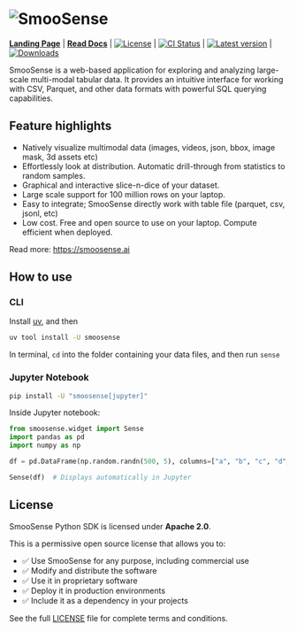 # ![SmooSense](https://cdn.smoosense.ai/SmooSense-dark.svg)

[**Landing Page**](https://smoosense.ai) | [**Read Docs**](https://smoosense.ai/docs) | [![License](https://img.shields.io/github/license/SmooSenseAI/smoosense)](https://github.com/SmooSenseAI/smoosense/blob/main/LICENSE) | [![CI Status](https://github.com/SmooSenseAI/smoosense/actions/workflows/ci.yml/badge.svg)](https://github.com/SmooSenseAI/smoosense/actions/workflows/ci.yml) | [![Latest version](https://img.shields.io/pypi/v/smoosense?label=pypi-latest)](https://pypi.org/project/smoosense/) | [![Downloads](https://static.pepy.tech/personalized-badge/smoosense?period=total&units=international_system&left_color=black&right_color=MAGENTA&left_text=downloads)](https://pepy.tech/project/smoosense)

SmooSense is a web-based application for exploring and analyzing large-scale multi-modal tabular data. 
It provides an intuitive interface for working with CSV, Parquet, and other data formats with powerful SQL querying capabilities.


## Feature highlights
- Natively visualize multimodal data (images, videos, json, bbox, image mask, 3d assets etc)
- Effortlessly look at distribution. Automatic drill-through from statistics to random samples.
- Graphical and interactive slice-n-dice of your dataset.
- Large scale support for 100 million rows on your laptop.
- Easy to integrate; SmooSense directly work with table file (parquet, csv, jsonl, etc)
- Low cost. Free and open source to use on your laptop. Compute efficient when deployed.

Read more: <https://smoosense.ai>

## How to use
### CLI
Install [uv](https://docs.astral.sh/uv/#highlights), and then
```bash
uv tool install -U smoosense
```
In terminal, `cd` into the folder containing your data files, and then run `sense`

### Jupyter Notebook
```bash
pip install -U "smoosense[jupyter]"
```
Inside Jupyter notebook:
```python
from smoosense.widget import Sense
import pandas as pd
import numpy as np

df = pd.DataFrame(np.random.randn(500, 5), columns=["a", "b", "c", "d", "e"])

Sense(df)  # Displays automatically in Jupyter
```

## License

SmooSense Python SDK is licensed under **Apache 2.0**.

This is a permissive open source license that allows you to:
- ✅ Use SmooSense for any purpose, including commercial use
- ✅ Modify and distribute the software
- ✅ Use it in proprietary software
- ✅ Deploy it in production environments
- ✅ Include it as a dependency in your projects

See the full [LICENSE](LICENSE) file for complete terms and conditions.
